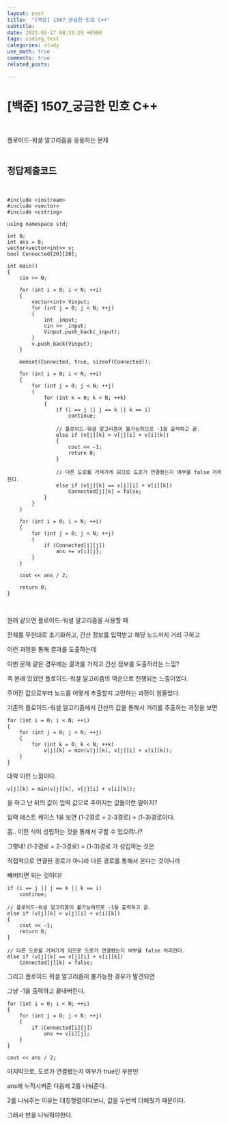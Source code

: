 ```yaml
---
layout: post
title:  "[백준] 1507_궁금한 민호 C++"
subtitle:   
date: 2023-05-17 08:33:29 +0900
tags: coding_test
categories: study
use_math: true
comments: true
related_posts:

---
```


# [백준] 1507_궁금한 민호 C++<br/>
<br/>

플로이드-워셜 알고리즘을 응용하는 문제<br/>
<br/>

## 정답제출코드<br/>
<br/>

```
#include <iostream>
#include <vector>
#include <cstring>

using namespace std;

int N;
int ans = 0;
vector<vector<int>> v;
bool Connected[20][20];

int main()
{
    cin >> N;

    for (int i = 0; i < N; ++i)
    {
        vector<int> Vinput;
        for (int j = 0; j < N; ++j)
        {
            int _input;
            cin >> _input;
            Vinput.push_back(_input);
        }
        v.push_back(Vinput);
    }

    memset(Connected, true, sizeof(Connected));

    for (int i = 0; i < N; ++i)
    {
        for (int j = 0; j < N; ++j)
        {
            for (int k = 0; k < N; ++k)
            {
                if (i == j || j == k || k == i)
                    continue;

                // 플로이드-워셜 알고리즘이 불가능하므로 -1을 출력하고 끝.
                else if (v[j][k] > v[j][i] + v[i][k])
                {
                    cout << -1;
                    return 0;
                }

                // 다른 도로를 거쳐가게 되므로 도로가 연결됐는지 여부를 false 처리한다.
                else if (v[j][k] == v[j][i] + v[i][k])
                    Connected[j][k] = false;
            }
        }
    }

    for (int i = 0; i < N; ++i)
    {
        for (int j = 0; j < N; ++j)
        {
            if (Connected[i][j])
                ans += v[i][j];
        }
    }

    cout << ans / 2;

    return 0;
}
```

<br/>

원래 같으면 플로이드-워셜 알고리즘을 사용할 때

전체를 무한대로 초기화하고, 간선 정보를 입력받고 해당 노드까지 거리 구하고<br/>

이런 과정을 통해 결과를 도출하는데<br/>

이번 문제 같은 경우에는 결과를 가지고 간선 정보를 도출하라는 느낌?<br/>

즉 본래 있었던 플로이드-워셜 알고리즘의 역순으로 진행되는 느낌이었다.<br/>

주어진 값으로부터 노드를 어떻게 추출할지 고민하는 과정이 힘들었다.<br/>

기존의 플로이드-워셜 알고리즘에서 간선의 값을 통해서 거리를 추출하는 과정을 보면<br/>

```
for (int i = 0; i < N; ++i)
{
    for (int j = 0; j < N; ++j)
    {
        for (int k = 0; k < N; ++k)
            v[j][k] = min(v[j][k], v[j][i] + v[i][k]);
    }
}
```

대략 이런 느낌이다.<br/>

```
v[j][k] = min(v[j][k], v[j][i] + v[i][k]);
```
을 하고 난 뒤의 값이 입력 값으로 주어지는 값들이란 말이지?<br/>

입력 테스트 케이스 1을 보면 (1-2경로 + 2-3경로) = (1-3)경로이다.<br/>

흠.. 이런 식이 성립하는 것을 통해서 구할 수 있으려나?

그렇네! (1-2경로 + 2-3경로) = (1-3)경로 가 성립하는 것은<br/>

직접적으로 연결된 경로가 아니라 다른 경로를 통해서 온다는 것이니까<br/>

빼버리면 되는 것이다!<br/>

```
if (i == j || j == k || k == i)
    continue;

// 플로이드-워셜 알고리즘이 불가능하므로 -1을 출력하고 끝.
else if (v[j][k] > v[j][i] + v[i][k])
{
    cout << -1;
    return 0;
}

// 다른 도로를 거쳐가게 되므로 도로가 연결됐는지 여부를 false 처리한다.
else if (v[j][k] == v[j][i] + v[i][k])
    Connected[j][k] = false;
```

그리고 플로이드 워셜 알고리즘이 불가능한 경우가 발견되면<br/>

그냥 -1을 출력하고 끝내버린다.<br/>

```
for (int i = 0; i < N; ++i)
{
    for (int j = 0; j < N; ++j)
    {
        if (Connected[i][j])
            ans += v[i][j];
    }
}

cout << ans / 2;

```

마지막으로, 도로가 연결됐는지 여부가 true인 부분만<br/>

ans에 누적시켜준 다음에 2를 나눠준다.<br/>

2를 나눠주는 이유는 대칭행렬이다보니, 값을 두번씩 더해줬기 때문이다.<br/>

그래서 반을 나눠줘야한다.<br/>
